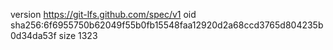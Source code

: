version https://git-lfs.github.com/spec/v1
oid sha256:6f6955750b62049f55b0fb15548faa12920d2a68ccd3765d804235b0d34da53f
size 1323
